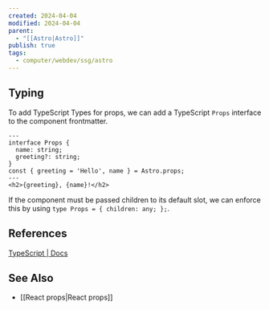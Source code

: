 ```yaml
---
created: 2024-04-04
modified: 2024-04-04
parent:
  - "[[Astro|Astro]]"
publish: true
tags:
  - computer/webdev/ssg/astro
---
```

## Typing
To add TypeScript Types for props, we can add a TypeScript `Props` interface to the component frontmatter.
```astro
---
interface Props {
  name: string;
  greeting?: string;
}
const { greeting = 'Hello', name } = Astro.props;
---
<h2>{greeting}, {name}!</h2>
```

If the component must be passed children to its default slot, we can enforce this by using `type Props = { children: any; };`.

## References
[TypeScript | Docs](https://docs.astro.build/en/guides/typescript/#component-props)
## See Also
- [[React props|React props]]
